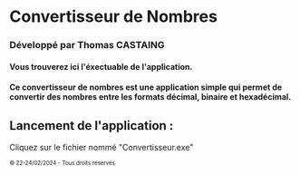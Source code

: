 # Convertisseur de Nombres

### Développé par Thomas CASTAING


#### Vous trouverez ici l'éxectuable de l'application.

#### Ce convertisseur de nombres est une application simple qui permet de convertir des nombres entre les formats décimal, binaire et hexadécimal.

Lancement de l'application :
------------------
Cliquez sur le fichier nommé "Convertisseur.exe"

<small> <small> © 22-24/02/2024 - Tous droits réservés